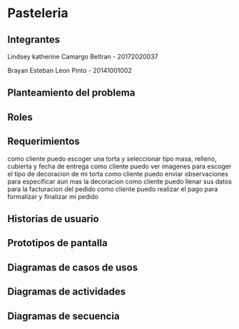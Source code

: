 # Pasteleria


## Integrantes 

Lindsey katherine Camargo Beltran - 20172020037

Brayan Esteban Leon Pinto - 20141001002

## Planteamiento del problema


## Roles


## Requerimientos

como cliente puedo escoger una torta y seleccionar tipo masa, relleno, cubierta y fecha de entrega
como cliente puedo ver imagenes para escoger el tipo de decoracion de mi torta
como cliente puedo enviar observaciones para especificar aun mas la decoracion 
como cliente puedo llenar sus datos para la facturacion del pedido
como cliente puedo realizar el pago para formalizar y finalizar mi pedido

## Historias de usuario


## Prototipos de pantalla 


## Diagramas de casos de usos


## Diagramas de actividades 


## Diagramas de secuencia 

